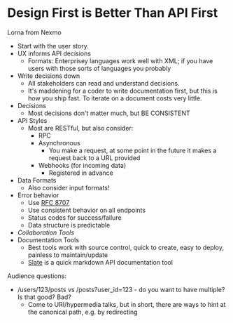 # Design First is Better Than API First
Lorna  from Nexmo


* Start with the user story.
* UX informs API decisions
    * Formats: Enterprisey languages work well with XML; if you have users with those sorts of languages you probably 
* Write decisions down
    * All stakeholders can read and understand decisions.
    * It's maddening for a coder to write documentation first, but this is how you ship fast. To iterate on a document costs very little.
* Decisions
    * Most decisions don't matter much, but BE CONSISTENT
* API Styles
    * Most are RESTful, but also consider:
        * RPC
        * Asynchronous
            * You make a request, at some point in the future it makes a request back to a URL provided 
        * Webhooks (for incoming data)
            * Registered in advance
* Data Formats
    *  Also consider input formats!
* Error behavior
    * Use [RFC 8707](https://tools.ietf.org/html/rfc7807)
    * Use consistent behavior on all endpoints
    * Status codes for success/failure
    * Data structure is predictable
* *Collaboration Tools*
* Documentation Tools
    * Best tools work with source control, quick to create, easy to deploy, painless to maintain/update
    * [Slate](https://github.com/lord/slate) is a quick markdown API documentation tool


Audience questions:
* /users/123/posts vs /posts?user_id=123 - do you want to have multiple? Is that good? Bad?
    * Come to URI/hypermedia talks, but in short, there are ways to hint at the canonical path, e.g. by redirecting
